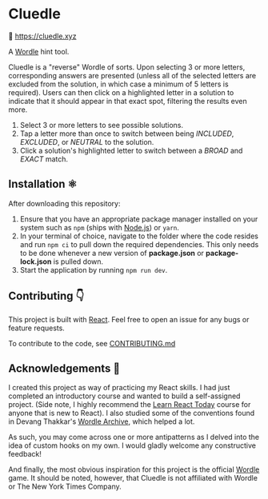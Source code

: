 
# Cluedle

🔗 https://cluedle.xyz

A [Wordle](https://www.nytimes.com/games/wordle/) hint tool.

Cluedle is a "reverse" Wordle of sorts. Upon selecting 3 or more letters, corresponding answers are presented (unless all of the selected letters are excluded from the solution, in which case a minimum of 5 letters is required). Users can then click on a highlighted letter in a solution to indicate that it should appear in that exact spot, filtering the results even more.

1. Select 3 or more letters to see possible solutions.
2. Tap a letter more than once to switch between being *INCLUDED*, *EXCLUDED*, or *NEUTRAL* to the solution.
3. Click a solution's highlighted letter to switch between a *BROAD* and *EXACT* match.

## Installation ⚛️

After downloading this repository:

1. Ensure that you have an appropriate package manager installed on your system such as `npm` (ships with [Node.js](https://nodejs.org/en/download/)) or `yarn`.
2. In your terminal of choice, navigate to the folder where the code resides and run `npm ci` to pull down the required dependencies. This only needs to be done whenever a new version of **package.json** or **package-lock.json** is pulled down.
3. Start the application by running `npm run dev`.

## Contributing 👇

This project is built with [React](https://reactjs.org). Feel free to open an issue for any bugs or feature requests.

To contribute to the code, see [CONTRIBUTING.md](https://github.com/limelightdev/cluedle-react/blob/master/CONTRIBUTING.md)

## Acknowledgements 👋

I created this project as way of practicing my React skills. I had just completed an introductory course and wanted to build a self-assigned project. (Side note, I highly recommend the [Learn React Today](https://courses.webdevsimplified.com/learn-react-today) course for anyone that is new to React). I also studied some of the conventions found in Devang Thakkar's [Wordle Archive](https://github.com/devangthakkar/wordle_archive), which helped a lot.

As such, you may come across one or more antipatterns as I delved into the idea of custom hooks on my own. I would gladly welcome any constructive feedback!

And finally, the most obvious inspiration for this project is the official [Wordle](https://www.nytimes.com/games/wordle/) game. It should be noted, however, that Cluedle is not affiliated with Wordle or The New York Times Company.
